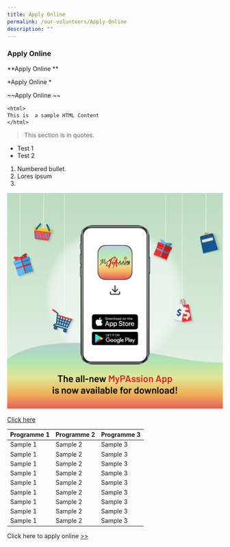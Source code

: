 ```yaml
---
title: Apply Online
permalink: /our-volunteers/Apply-Online
description: ""
---
```

### Apply Online

**Apply Online
**

*Apply Online 
*

~~Apply Online
~~

```
<html>
This is  a sample HTML Content
</html>
```

> This section is in quotes.
> 

* Test 1
* Test 2

1. Numbered bullet.
2. Lores ipsum
3. 


![Passion Mobile](/images/Passion%20Mobile.png)


[](/files/21st-term-pa-board-of-management-list.pdf)

[Click here](https://pa.gov.sg)




| Programme 1 | Programme  2 | Programme 3 |
| -------- | -------- | -------- |
|Sample 1     | Sample 2     | Sample 3     |
|Sample 1     | Sample 2     | Sample 3     |
|Sample 1     | Sample 2     | Sample 3     |
|Sample 1     | Sample 2     | Sample 3     |
|Sample 1     | Sample 2     | Sample 3     |
|Sample 1     | Sample 2     | Sample 3     |
|Sample 1     | Sample 2     | Sample 3     |
|Sample 1     | Sample 2     | Sample 3     |
|Sample 1     | Sample 2     | Sample 3     |




Click here to apply online [>>](https://www.grassrootsconnect.pa.gov.sg/VolunteerRegistration.aspx)